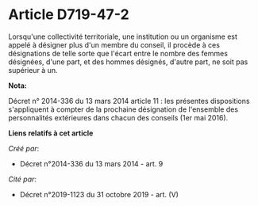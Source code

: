 # Article D719-47-2

Lorsqu'une  collectivité territoriale, une institution ou un organisme est appelé à  désigner plus d'un membre du conseil, il
procède à ces désignations de  telle sorte que l'écart entre le nombre des femmes désignées, d'une  part, et des hommes
désignés, d'autre part, ne soit pas supérieur à un.

**Nota:**

Décret n° 2014-336 du 13 mars 2014 article 11 : les présentes dispositions s'appliquent à compter de la prochaine désignation
de l'ensemble des personnalités extérieures dans chacun des conseils (1er mai 2016).

**Liens relatifs à cet article**

_Créé par_:

  - Décret n°2014-336 du 13 mars 2014 - art. 9

_Cité par_:

  - Décret n°2019-1123 du 31 octobre 2019 - art. (V)
